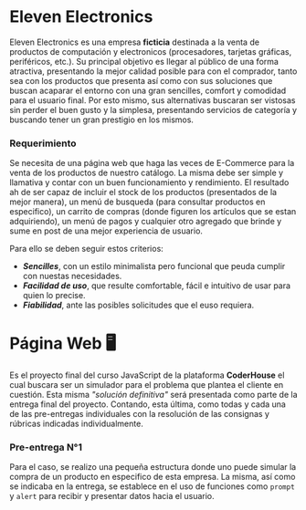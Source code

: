  # Eleven Electronics
Eleven Electronics es una empresa **ficticia** destinada a la venta de productos de computación y electronicos (procesadores, tarjetas gráficas, periféricos, etc.).
Su principal objetivo es llegar al público de una forma atractiva, presentando la mejor calidad posible para con el comprador, tanto sea con los productos que presenta
así como con sus soluciones que buscan acaparar el entorno con una gran sencilles, comfort y comodidad para el usuario final. 
Por esto mismo, sus alternativas buscaran ser vistosas sin perder el buen gusto y la simplesa, presentando servicios de categoría y buscando tener un gran prestigio en los mismos.

### Requerimiento
Se necesita de una página web que haga las veces de E-Commerce para la venta de los productos de nuestro catálogo. La misma debe ser simple y llamativa y contar con un buen funcionamiento y rendimiento.
El resultado ah de ser capaz de incluir el stock de los productos (presentados de la mejor manera), un menú de busqueda (para consultar productos en especifico),
un carrito de compras (donde figuren los artículos que se estan adquiriendo), un menú de pagos y cualquier otro agregado que brinde y sume en post de una mejor experiencia de usuario. 

Para ello se deben seguir estos criterios:
   + _**Sencilles**_, con un estilo minimalista pero funcional que peuda cumplir con nuestas necesidades.
   + _**Facilidad de uso**_, que resulte comfortable, fácil e intuitivo de usar para quien lo precise.
   + _**Fiabilidad**_, ante las posibles solicitudes que el euso requiera.


# Página Web 🖥️
Es el proyecto final del curso JavaScript de la plataforma **CoderHouse** el cual buscara ser un simulador para el problema que plantea el cliente en cuestión. 
Esta misma *"solución definitiva"* será presentada como parte de la entrega final del proyecto. Contando, esta última, como todas y cada una de las pre-entregas individuales con la resolución de las consignas y rúbricas indicadas individualmente.

### Pre-entrega N°1
Para el caso, se realizo una pequeña estructura donde uno puede simular la compra de un producto en especifico de esta empresa. La misma, así como se indicaba en la entrega, se establece en el uso de funciones como `prompt`	y `alert` para recibir y presentar datos hacia el usuario.
